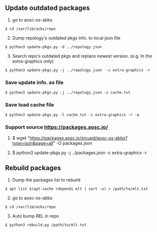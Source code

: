 ## Update outdated packages
1. go to aosc-os-abbs

```$ cd /var/lib/acbs/repo```

2. Dump repology's outdated pkgs info. to local json file

```$ python3 update-pkgs.py -d ../repology.json```

3. Search repo's outdated pkgs and replace newest version. (e.g. In the extra-graphics only)
```
$ python3 update-pkgs.py -j ../repology.json  -c extra-graphics -r
```

### Save update info. as file

```
$ python3 update-pkgs.py -j ../repology.json -s cache.txt
```

### Save load cache file

```
$ python3 update-pkgs.py -l cache.txt -c extra-graphics -r -q
```

### Support source https://packages.aosc.io/
1. $ wget "https://packages.aosc.io/srcupd/aosc-os-abbs?type=json&page=all" -O packages.json

2. $ python3 update-pkgs.py -j ../packages.json  -c extra-graphics -r

## Rebuild packages
1. Dump the packages list to rebuild
```
$ apt list $(apt-cache rdepends mlt | sort -u) > /path/to/mlt.txt
```

2. go to aosc-os-abbs
```
$ cd /var/lib/acbs/repo
```

3. Auto bump REL in repo
```
$ python3 rebuild.py /path/to/mlt.txt
```
